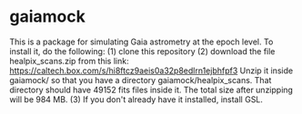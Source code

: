# gaiamock

This is a package for simulating Gaia astrometry at the epoch level. To install it, do the following: 
(1) clone this repository 
(2) download the file healpix_scans.zip from this link: https://caltech.box.com/s/hi8ftcz9aeis0a32p8edlrn1ejbhfpf3
Unzip it inside gaiamock/ so that you have a directory gaiamock/healpix_scans. That directory should have 49152 fits files inside it. The total size after unzipping will be 984 MB. 
(3) If you don't already have it installed, install GSL. 